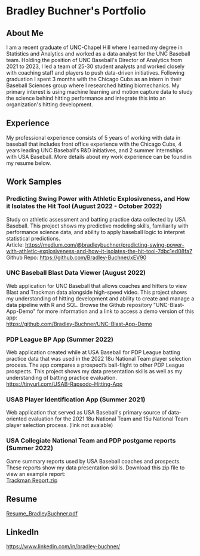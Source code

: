 # Bradley Buchner's Portfolio

## About Me
I am a recent graduate of UNC-Chapel Hill where I earned my degree in Statistics and Analytics and worked as a data analyst for the UNC Baseball team. Holding the position of UNC Baseball's Director of Analytics from 2021 to 2023, I led a team of 25-30 student analysts and worked closely with coaching staff and players to push data-driven initiatives. Following graduation I spent 3 months with the Chicago Cubs as an intern in their Baseball Sciences group where I researched hitting biomechanics. My primary interest is using machine learning and motion capture data to study the science behind hitting performance and integrate this into an organization's hitting development.

## Experience
My professional experience consists of 5 years of working with data in baseball that includes front office experience with the Chicago Cubs, 4 years leading UNC Baseball's R&D initiatives, and 2 summer internships with USA Baseball. More details about my work experience can be found in my resume below. 

## Work Samples

### Predicting Swing Power with Athletic Explosiveness, and How it Isolates the Hit Tool (August 2022 - October 2022)
Study on athletic assessment and batting practice data collected by USA Baseball. This project shows my predictive modeling skills, familiarity with performance science data, and ability to apply baseball logic to interpret statistical predictions. </br>
Article: https://medium.com/@bradleybuchner/predicting-swing-power-with-athletic-explosiveness-and-how-it-isolates-the-hit-tool-7dbc1ed08fa7 </br>
Github Repo: https://github.com/Bradley-Buchner/xEV90

### UNC Baseball Blast Data Viewer (August 2022)
Web application for UNC Baseball that allows coaches and hitters to view Blast and Trackman data alongside high-speed video. This project shows my understanding of hitting development and ability to create and manage a data pipeline with R and SQL. Browse the Github repository "UNC-Blast-App-Demo" for more information and a link to access a demo version of this app: </br>
https://github.com/Bradley-Buchner/UNC-Blast-App-Demo

### PDP League BP App (Summer 2022)
Web application created while at USA Baseball for PDP League batting practice data that was used in the 2022 18u National Team player selection process. The app compares a prospect’s ball-flight to other PDP League prospects. This project shows my data presentation skills as well as my understanding of batting practice evaluation. <br>
https://tinyurl.com/USAB-Rapsodo-Hitting-App

### USAB Player Identification App (Summer 2021)
Web application that served as USA Baseball's primary source of data-oriented evaluation for the 2021 18u National Team and 15u National Team player selection process. (link not avaiable)

### USA Collegiate National Team and PDP postgame reports (Summer 2022)
Game summary reports used by USA Baseball coaches and prospects. These reports show my data presentation skills. Download this zip file to view an example report: <br> [Trackman Report.zip](https://github.com/Bradley-Buchner/Bradley-Buchner/files/12910369/Trackman.Reports.zip)


## Resume
[Resume_BradleyBuchner.pdf](https://github.com/Bradley-Buchner/Bradley-Buchner/files/12908678/Resume_BradleyBuchner.pdf)

## LinkedIn
https://www.linkedin.com/in/bradley-buchner/
